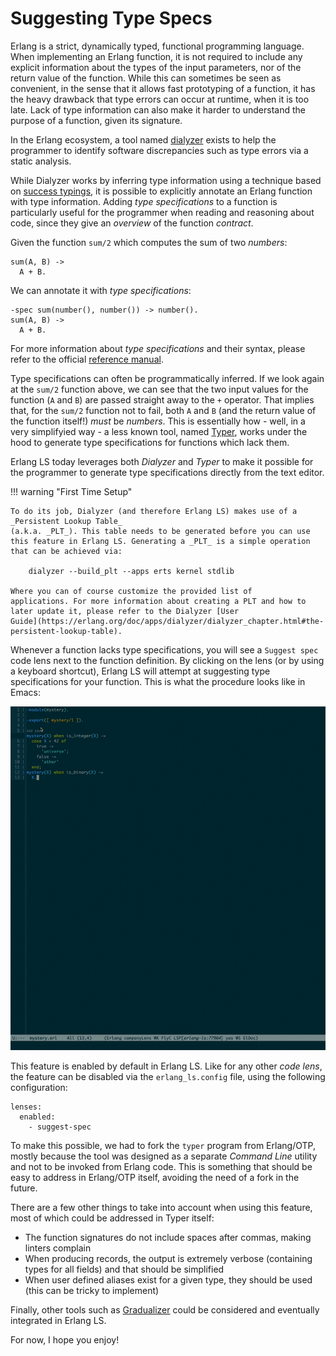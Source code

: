 # Suggesting Type Specs

Erlang is a strict, dynamically typed, functional programming
language. When implementing an Erlang function, it is not required to
include any explicit information about the types of the input
parameters, nor of the return value of the function. While this can
sometimes be seen as convenient, in the sense that it allows fast
prototyping of a function, it has the heavy drawback that type errors
can occur at runtime, when it is too late. Lack of type information
can also make it harder to understand the purpose of a function, given
its signature.

In the Erlang ecosystem, a tool named
[dialyzer](http://erlang.org/doc/apps/dialyzer/dialyzer_chapter.html)
exists to help the programmer to identify software discrepancies such
as type errors via a static analysis.

While Dialyzer works by inferring type information using a technique
based on [success
typings](https://it.uu.se/research/group/hipe/papers/succ_types.pdf),
it is possible to explicitly annotate an Erlang function with type
information. Adding _type specifications_ to a function is
particularly useful for the programmer when reading and reasoning
about code, since they give an _overview_ of the function _contract_.

Given the function `sum/2` which computes the sum of two _numbers_:

```
sum(A, B) ->
  A + B.
```

We can annotate it with _type specifications_:

```
-spec sum(number(), number()) -> number().
sum(A, B) ->
  A + B.
```

For more information about _type specifications_
and their syntax, please refer to the official [reference
manual](https://erlang.org/doc/reference_manual/typespec.html).

Type specifications can often be programmatically inferred. If we look
again at the `sum/2` function above, we can see that the two input
values for the function (`A` and `B`) are passed straight away to the
`+` operator. That implies that, for the `sum/2` function not to fail,
both `A` and `B` (and the return value of the function itself!) _must_
be _numbers_. This is essentially how - well, in a very simplifyied
way - a less known tool, named
[Typer](http://erlang.org/doc/man/typer.html), works under the hood to
generate type specifications for functions which lack them.

Erlang LS today leverages both _Dialyzer_ and _Typer_ to make it
possible for the programmer to generate type specifications directly
from the text editor.

!!! warning "First Time Setup"

    To do its job, Dialyzer (and therefore Erlang LS) makes use of a _Persistent Lookup Table_
    (a.k.a. _PLT_). This table needs to be generated before you can use
    this feature in Erlang LS. Generating a _PLT_ is a simple operation
    that can be achieved via:

        dialyzer --build_plt --apps erts kernel stdlib

    Where you can of course customize the provided list of
    applications. For more information about creating a PLT and how to
    later update it, please refer to the Dialyzer [User
    Guide](https://erlang.org/doc/apps/dialyzer/dialyzer_chapter.html#the-persistent-lookup-table).

Whenever a function lacks type specifications, you will see a `Suggest
spec` code lens next to the function definition. By clicking on the
lens (or by using a keyboard shortcut), Erlang LS will attempt at
suggesting type specifications for your function. This is what the procedure
looks like in Emacs:

![Suggest Specs](https://github.com/erlang-ls/docs/raw/master/gif/16-suggest-specs.gif)

This feature is enabled by default in Erlang LS. Like for any other
_code lens_, the feature can be disabled via the `erlang_ls.config`
file, using the following configuration:

    lenses:
      enabled:
        - suggest-spec

To make this possible, we had to fork the `typer` program from
Erlang/OTP, mostly because the tool was designed as a separate
_Command Line_ utility and not to be invoked from Erlang code. This is
something that should be easy to address in Erlang/OTP itself,
avoiding the need of a fork in the future.

There are a few other things to take into account when using this
feature, most of which could be addressed in Typer itself:

* The function signatures do not include spaces after commas, making
  linters complain
* When producing records, the output is extremely verbose (containing
  types for all fields) and that should be simplified
* When user defined aliases exist for a given type, they should be
  used (this can be tricky to implement)

Finally, other tools such as
[Gradualizer](https://github.com/josefs/Gradualizer) could be
considered and eventually integrated in Erlang LS.

For now, I hope you enjoy!
